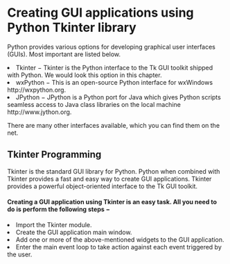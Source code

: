 # Creating GUI applications using Python Tkinter library

Python provides various options for developing graphical user interfaces (GUIs). Most important are listed below.

  <li>Tkinter − Tkinter is the Python interface to the Tk GUI toolkit shipped with Python. We would look this option in this chapter.

  <li>wxPython − This is an open-source Python interface for wxWindows http://wxpython.org.

  <li>JPython − JPython is a Python port for Java which gives Python scripts seamless access to Java class libraries on the local machine http://www.jython.org.

There are many other interfaces available, which you can find them on the net.



## Tkinter Programming
Tkinter is the standard GUI library for Python. Python when combined with Tkinter provides a fast and easy way to create GUI applications. Tkinter provides a powerful object-oriented interface to the Tk GUI toolkit.

#### Creating a GUI application using Tkinter is an easy task. All you need to do is perform the following steps −

<li>Import the Tkinter module.

<li>Create the GUI application main window.

<li>Add one or more of the above-mentioned widgets to the GUI application.

<li>Enter the main event loop to take action against each event triggered by the user.
